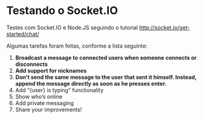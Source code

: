 # Testando o Socket.IO
Testes com Socket.IO e Node.JS seguindo o tutorial http://socket.io/get-started/chat/

Algumas tarefas foram feitas, conforme a lista seguinte:

1. **Broadcast a message to connected users when someone connects or disconnects**
2. **Add support for nicknames**
3. **Don’t send the same message to the user that sent it himself. Instead, append the message directly as soon as he presses enter.**
4. Add “{user} is typing” functionality
5. Show who’s online
6. Add private messaging
7. Share your improvements!
